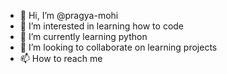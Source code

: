 - 👋 Hi, I’m @pragya-mohi
- 👀 I’m interested in learning how to code
- 🌱 I’m currently learning python
- 💞️ I’m looking to collaborate on learning projects
- 📫 How to reach me 

<!---
pragya-mohi/pragya-mohi is a ✨ special ✨ repository because its `README.md` (this file) appears on your GitHub profile.
You can click the Preview link to take a look at your changes.
--->
